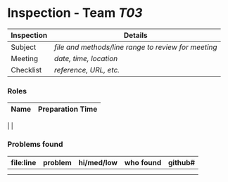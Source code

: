 # Inspection - Team *T03* 
 
Inspection | Details
----- | -----
Subject | *file and methods/line range to review for meeting*
Meeting | *date, time, location*
Checklist | *reference, URL, etc.*

### Roles
Name | Preparation Time
---- | ----
 | 
 | 

### Problems found
file:line | problem | hi/med/low | who found | github# 
--- | --- | :---: | :---: | ---
 | | | |
 | | | |
 
